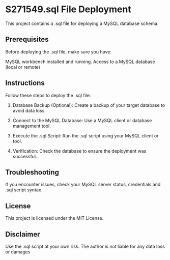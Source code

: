 
# S271549.sql File Deployment


This project contains a .sql file for deploying a MySQL database schema.


## Prerequisites

Before deploying the .sql file, make sure you have:

MySQL workbench installed and running.
Access to a MySQL database (local or remote)
## Instructions

Follow these steps to deploy the .sql file:

1. Database Backup (Optional): Create a backup of your target database to avoid data loss.

2. Connect to the MySQL Database: Use a MySQL client or database management tool.

3. Execute the .sql Script: Run the .sql script using your MySQL client or tool.

4. Verification: Check the database to ensure the deployment was successful.
## Troubleshooting
If you encounter issues, check your MySQL server status, credentials and .sql script syntax
## License
This project is licensed under the MIT License.
## Disclaimer
Use the .sql script at your own risk. The author is not liable for any data loss or damages